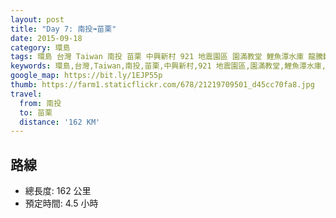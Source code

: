 ```yaml
---
layout: post
title: "Day 7: 南投➟苗栗"
date: 2015-09-18
category: 環島
tags: 環島 台灣 Taiwan 南投 苗栗 中興新村 921 地震園區 園滿教堂 鯉魚潭水庫 龍騰斷橋 勝興車站 南庄老街
keywords: 環島,台灣,Taiwan,南投,苗栗,中興新村,921 地震園區,園滿教堂,鯉魚潭水庫,龍騰斷橋,勝興車站,南庄老街
google_map: https://bit.ly/1EJP55p
thumb: https://farm1.staticflickr.com/678/21219709501_d45cc70fa8.jpg
travel:
  from: 南投
  to: 苗栗
  distance: '162 KM'
---
```


## 路線

- 總長度: 162 公里
- 預定時間: 4.5 小時
